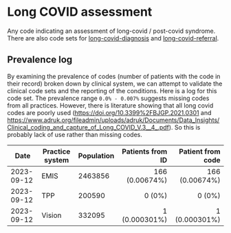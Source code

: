 # Long COVID assessment

Any code indicating an assessment of long-covid / post-covid syndrome. There are also code sets for [long-covid-diagnosis](../../../conditions/long-covid-diagnosis/) and [long-covid-referral](../../long-covid-referral/).

## Prevalence log

By examining the prevalence of codes (number of patients with the code in their record) broken down by clinical system, we can attempt to validate the clinical code sets and the reporting of the conditions. Here is a log for this code set. The prevalence range `0.0% - 0.007%` suggests missing codes from all practices. However, there is literature showing that all long covid codes are poorly used (https://doi.org/10.3399%2FBJGP.2021.0301 and https://www.adruk.org/fileadmin/uploads/adruk/Documents/Data_Insights/Clinical_coding_and_capture_of_Long_COVID_V.3__4_.pdf). So this is probably lack of use rather than missing codes.

| Date       | Practice system | Population | Patients from ID | Patient from code |
| ---------- | --------------- | ---------- | ---------------: | ----------------: |
| 2023-09-12 | EMIS            | 2463856    |   166 (0.00674%) |    166 (0.00674%) |
| 2023-09-12 | TPP             | 200590     |           0 (0%) |            0 (0%) |
| 2023-09-12 | Vision          | 332095     |    1 (0.000301%) |     1 (0.000301%) |
